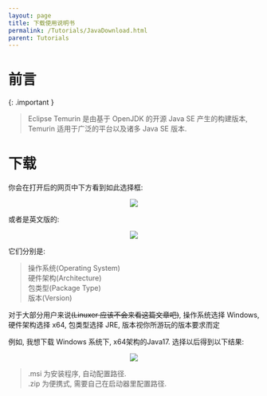 ```yaml
---
layout: page
title: 下载使用说明书
permalink: /Tutorials/JavaDownload.html
parent: Tutorials
---
```


# 前言

{: .important }
> Eclipse Temurin 是由基于 OpenJDK 的开源 Java SE 产生的构建版本, Temurin 适用于广泛的平台以及诸多 Java SE 版本.

# 下载

你会在打开后的网页中下方看到如此选择框:

<div align="center"><img src="https://picbed-1300514373.cos.ap-nanjing.myqcloud.com/Server_Help/Tutorials/JavaDownload/Select_List.png"/></div>

或者是英文版的:

<div align="center"><img src="https://picbed-1300514373.cos.ap-nanjing.myqcloud.com/Server_Help/Tutorials/JavaDownload/Select_List-en_US.png"/></div>

它们分别是:

> 操作系统(Operating System)  
> 硬件架构(Architecture)  
> 包类型(Package Type)  
> 版本(Version)  

对于大部分用户来说~~(Linuxer 应该不会来看这篇文章吧)~~, 操作系统选择 Windows, 硬件架构选择 x64, 包类型选择 JRE, 版本视你所游玩的版本要求而定

例如, 我想下载 Windows 系统下, x64架构的Java17. 选择以后得到以下结果:

<div align="center"><img src="https://picbed-1300514373.cos.ap-nanjing.myqcloud.com/Server_Help/Tutorials/JavaDownload/Windows_x64_Java17.png"/></div>

> .msi 为安装程序, 自动配置路径.  
> .zip 为便携式, 需要自己在启动器里配置路径.
